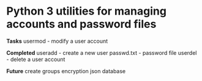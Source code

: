 # Python 3 utilities for managing accounts and password files


**Tasks**
usermod - modify a user account

**Completed**
useradd - create a new user
passwd.txt - password file
userdel - delete a user account

**Future**
create groups
encryption
json
database
